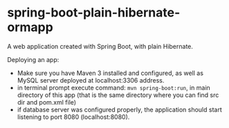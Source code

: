 # spring-boot-plain-hibernate-ormapp
A web application created with Spring Boot, with plain Hibernate.

Deploying an app:
 - Make sure you have Maven 3 installed and configured, as well as MySQL server deployed at localhost:3306 address.
 - in terminal prompt execute command: ```mvn spring-boot:run```, in main directory of this app (that is the same directory where you can find src dir and pom.xml file)
 - if database server was configured properly, the application should start listening to port 8080 (localhost:8080).
